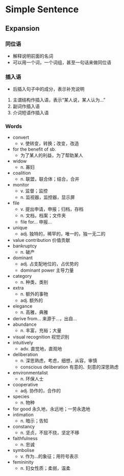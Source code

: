 # Simple Sentence

## Expansion

### 同位语

- 解释说明前面的名词
- 可以用一个词，一个词组，甚至一句话来做同位语

### 插入语

- 后插入句子中的成分，表示补充说明

1. 主谓结构作插入语，表示“某人说，某人认为...”
2. 副词作插入语
3. 介词短语作插入语

### Words

- convert
    - v. 使转变，转换；改变，改造
- for the benefit of sb.
    - 为了某人的利益，为了帮助某人
- widow
    - n. 寡妇
- coalition
    - n. 联盟，联合体；结合，合并
- monitor
    - v. 监督；监控
    - n. 监视器，监控器，显示屏
- file
    - v. 提出申请，申报；归档，存档
    - n. 文档，档案；文件夹
    - file for... 申报...
- unique
    - adj. 独特的，稀罕的，唯一的，独一无二的
- value contribution 价值贡献
- bankruptcy
    - n. 破产
- dominant
    - adj. 占支配地位的，占优势的
    - dominant power 主导力量
- category
    - n. 种类，类别
- extra
    - n. 额外的事物
    - adj. 额外的
- elegance
    - n. 高雅，典雅
- derive from... 来源于...，出自...
- abundance
    - n. 丰富，充裕；大量
- visual recognition 视觉识别
- intuitively
    - adv. 直觉地，直观地
- deliberation
    - n. 深思熟虑，考虑，细想，从容，审慎
    - conscious deliberation 有意的、刻意的深思熟虑
- environmentalist
    - n. 环保人士
- cooperative
    - adj. 协作的，合作的
- species
    - n. 物种
- for good 永久地，永远地；一劳永逸地
- intimation
    - n. 暗示；告知
- constancy
    - n. 坚贞，不屈不挠，坚定不移
- faithfulness
    - n. 忠诚
- symbolise
    - v. 作为...的象征；用符号表示
- femininity
    - n. 妇女性质；柔弱，温柔



